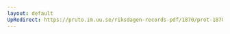 ```yaml
---
layout: default
UpRedirect: https://pruto.im.uu.se/riksdagen-records-pdf/1870/prot-1870--ak--427/prot-1870--ak--427_075.pdf
---
```

